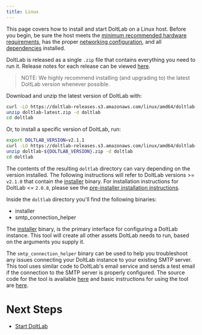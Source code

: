 ```yaml
---
title: Linux
---
```


This page covers how to install and start DoltLab on a Linux host. Before you begin, be sure the host meets the [minimum recommended hardware requirements](../installation.md#minimum-recommended-hardware), has the proper [networking configuration](../installation.md#networking-requirements), and all [dependencies](../installation.md#dependencies) installed.

DoltLab is released as a single `.zip` file that contains everything you need to run it. Release notes for each release can be viewed [here](./release-notes.md).

> NOTE: We highly recommend installing (and upgrading to) the latest DoltLab version whenever possible.

Download and unzip the latest version of DoltLab with:

```bash
curl -LO https://doltlab-releases.s3.amazonaws.com/linux/amd64/doltlab-latest.zip
unzip doltlab-latest.zip -d doltlab
cd doltlab
```

Or, to install a specific version of DoltLab, run:

```bash
export DOLTLAB_VERSION=v2.1.1
curl -LO https://doltlab-releases.s3.amazonaws.com/linux/amd64/doltlab-${DOLTLAB_VERSION}.zip
unzip doltlab-${DOLTLAB_VERSION}.zip -d doltlab
cd doltlab
```

The contents of the resulting `doltlab` directory can vary depending on the version installed. The following instructions will refer to DoltLab versions >= `v2.1.0` that contain the [installer](../../reference/installer.md) binary. For installation instructions for DoltLab <= `2.0.8`, please see the [pre-installer installation instructions](./pre-installer-linux.md).

Inside the `doltlab` directory you'll find the following binaries:

- installer
- smtp_connection_helper

The [installer](../../reference/installer.md) binary, is the primary interface for configuring a DoltLab instance. This tool will create all other assets DoltLab needs to run, based on the arguments you supply it.

The `smtp_connection_helper` binary can be used to help you troubleshoot any issues connecting your DoltLab instance to your existing SMTP server. This tool uses similar code to DoltLab's email service and sends a test email if the connection to the SMTP server is properly configured. The source code for the tool is available [here](https://gist.github.com/coffeegoddd/66f5aeec98640ff8a22a1b6910826667) and basic instructions for using the tool are [here](../administrator/administrator.md#troubleshoot-smtp-connection).

# Next Steps

- [Start DoltLab](./start-doltlab.md)
